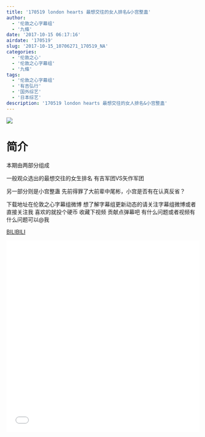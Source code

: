 ```yaml
---
title: '170519 london hearts 最想交往的女人排名&小宫整蛊'
author: 
  - '伦敦之心字幕组'
  - '九條'
date: '2017-10-15 06:17:16'
airdate: '170519'
slug: '2017-10-15_10706271_170519_NA'
categories: 
  - '伦敦之心'
  - '伦敦之心字幕组'
  - '九條'
tags: 
  - '伦敦之心字幕组'
  - '有吉弘行'
  - '国外综艺'
  - '日本综艺'
description: '170519 london hearts 最想交往的女人排名&小宫整蛊'
---
```


![](https://i.imgur.com/XsQN0U1.jpg)

# 简介  
本期由两部分组成 
一般观众选出的最想交往的女生排名 有吉军团VS矢作军团
另一部分则是小宫整蛊 先前得罪了大前辈中尾彬，小宫是否有在认真反省？
下载地址在伦敦之心字幕组微博 想了解字幕组更新动态的请关注字幕组微博或者直接关注我 喜欢的就投个硬币 收藏下视频 贡献点弹幕吧
有什么问题或者视频有什么问题可以@我

  [BILIBILI](https://www.bilibili.com/video/av10706271/)


  <iframe src="//www.bilibili.com/html/html5player.html?cid=17666457&aid=10706271" width="100%" height="500" frameborder="0" allowfullscreen="allowfullscreen"></iframe>
